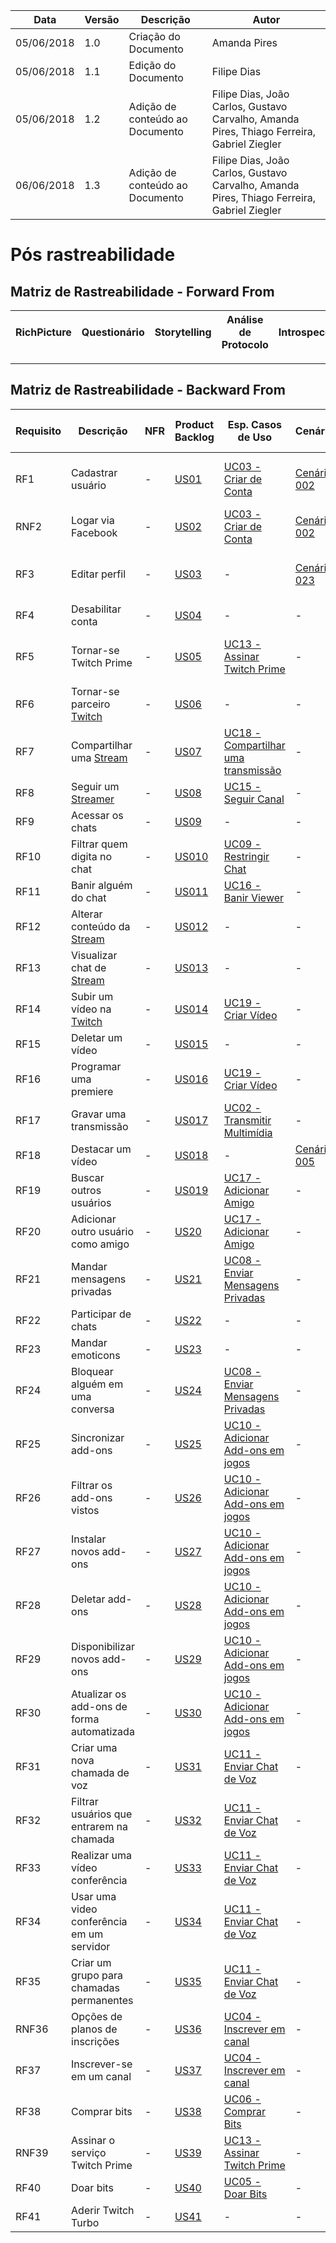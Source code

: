 |Data|Versão|Descrição|Autor|
|----|------|---------|-----|
|05/06/2018|1.0|Criação do Documento|Amanda Pires|
|05/06/2018|1.1|Edição do Documento|Filipe Dias|
|05/06/2018|1.2|Adição de conteúdo ao Documento|Filipe Dias, João Carlos, Gustavo Carvalho, Amanda Pires, Thiago Ferreira, Gabriel Ziegler|
|06/06/2018|1.3|Adição de conteúdo ao Documento|Filipe Dias, João Carlos, Gustavo Carvalho, Amanda Pires, Thiago Ferreira, Gabriel Ziegler|

# Pós rastreabilidade

## Matriz de Rastreabilidade - Forward From

|RichPicture|Questionário|Storytelling|Análise de Protocolo|Introspecção|First things first|Moscow|Cenário|Especificação de Casos de Uso|Product Backlog|NFR|Artefato de desenho|												
|------|------|------|------|------|------|------|------|------|------|------|-----------|	

______________________

## Matriz de Rastreabilidade - Backward From
|Requisito|Descrição|NFR|Product Backlog|Esp. Casos de Uso|Cenário|Moscow|First Things First|Introspecção|Análise de Protocolo/Observação Participativa|Storytelling|Questionário|RichPicture|Argumentação|Léxico|I*|
|---------|------|------|------|------|------|------|------|------|------|------|------|------|------|------|------|
|RF1|Cadastrar usuário|-|[US01](Product-Backlog)|[UC03 - Criar de Conta](Criação-de-Conta)|[Cenário 002](Cenário-002)|[MoSCoW](MoSCoW)|[First Things First](First-Things-First)|-|-|-|-|-|-|[Criar Conta](Criar-Conta)|[Twitch - Usuário 3.2](Strategic-Dependency)|
|RNF2|Logar via Facebook|-|[US02](Product-Backlog)|[UC03 - Criar de Conta](Criação-de-Conta)|[Cenário 002](Cenário-002)|[MoSCoW](MoSCoW)|-|-|-|-|
|RF3|Editar perfil|-|[US03](Product-Backlog)|-|[Cenário 023](Cenário-023)|[MoSCoW](MoSCoW)|[First Things First](First-Things-First)|-|-|-|-|-|-|-|[Twitch - Usuário 3.2](Strategic-Dependency)
|RF4|Desabilitar conta|-|[US04](Product-Backlog)|-|-|-|-|-|-|-|-|-|-|-|[Usuário 1.3 ](Strategic-Rationale)
|RF5|Tornar-se Twitch Prime|-|[US05](Product-Backlog)|[UC13 - Assinar Twitch Prime](Assinar-Twitch-Prime)|-|-|-|-|[Análise de Protocolo](Híbrido-(Análise-de-Protocolo--&-Observação-Participativa))|-|-|[RichPicture](RichPicture)|[Argumentação](Argumentação)|[Twitch Prime](https://github.com/gabrielziegler3/Requisitos-2018-1/wiki/Twitch-Prime)|[Twitch - Usuário 3.2](Strategic-Dependency)
|RF6|Tornar-se parceiro [Twitch](https://github.com/gabrielziegler3/Requisitos-2018-1/wiki/Twitch)|-|[US06](Product-Backlog)|-|-|-|-|-|-|-|
|RF7|Compartilhar uma [Stream](https://github.com/gabrielziegler3/Requisitos-2018-1/wiki/Stream)|-|[US07](Product-Backlog)|[UC18 - Compartilhar uma transmissão]()|-|-|-|-|-|-|-|[RichPicture](RichPicture)
|RF8|Seguir um [Streamer](https://github.com/gabrielziegler3/Requisitos-2018-1/wiki/Streamer)|-|[US08](Product-Backlog)|[UC15 - Seguir Canal]()|-|-|-|-|-|-|
|RF9|Acessar os chats|-|[US09](Product-Backlog)|-|-|-|-|-|[Análise de Protocolo](Híbrido-(Análise-de-Protocolo--&-Observação-Participativa))|-|
|RF10|Filtrar quem digita no chat|-|[US010](Product-Backlog)|[UC09 - Restringir Chat]()|-|-|-|-|-|-|
|RF11|Banir alguém do chat|-|[US011](Product-Backlog)|[UC16 - Banir Viewer]()|-|-|-|-|-|-|
|RF12|Alterar conteúdo da [Stream](https://github.com/gabrielziegler3/Requisitos-2018-1/wiki/Stream)|-|[US012](Product-Backlog)|-|-|[MoSCoW](MoSCoW)|-|-|-|-|-|
|RF13|Visualizar chat de [Stream](https://github.com/gabrielziegler3/Requisitos-2018-1/wiki/Stream)|-|[US013](Product-Backlog)|-|-|[MoSCoW](MoSCoW)|[First Things First](First-Things-First)|-|[Análise de Protocolo](Híbrido-(Análise-de-Protocolo--&-Observação-Participativa))|-|
|RF14|Subir um vídeo na [Twitch](https://github.com/gabrielziegler3/Requisitos-2018-1/wiki/Twitch)|-|[US014](Product-Backlog)|[UC19 - Criar Vídeo]()|-|-|-|-|-|-|
|RF15|Deletar um vídeo|-|[US015](Product-Backlog)|-|-|-|-|-|-|-|
|RF16|Programar uma premiere|-|[US016](Product-Backlog)|[UC19 - Criar Vídeo]()|-|-|-|-|-|-|-|[RichPicture](RichPicture)
|RF17|Gravar uma transmissão|-|[US017](Product-Backlog)|[UC02 - Transmitir Multimídia]()|-|-|-|-|[Análise de Protocolo](Híbrido-(Análise-de-Protocolo--&-Observação-Participativa))|-|
|RF18|Destacar um vídeo|-|[US018](Product-Backlog)|-|[Cenário 005](Cenário-005)|[MoSCoW](MoSCoW)|-|-|-|-|
|RF19|Buscar outros usuários|-|[US019](Product-Backlog)|[UC17 - Adicionar Amigo]()|-|-|-|-|[Análise de Protocolo](Híbrido-(Análise-de-Protocolo--&-Observação-Participativa))|-|
|RF20|Adicionar outro usuário como amigo|-|[US20](Product-Backlog)|[UC17 - Adicionar Amigo]()|-|-|-|-|[Análise de Protocolo](Híbrido-(Análise-de-Protocolo--&-Observação-Participativa))|-|
|RF21|Mandar mensagens privadas|-|[US21](Product-Backlog)|[UC08 - Enviar Mensagens Privadas]()|-|-|-|-|-|-|
|RF22|Participar de chats|-|[US22](Product-Backlog)|-|-|-|-|-|[Análise de Protocolo](Híbrido-(Análise-de-Protocolo--&-Observação-Participativa))|-|
|RF23|Mandar emoticons|-|[US23](Product-Backlog)|-|-|-|-|-|-|-|
|RF24|Bloquear alguém em uma conversa|-|[US24](Product-Backlog)|[UC08 - Enviar Mensagens Privadas]()|-|-|-|-|-|-|
|RF25|Sincronizar add-ons|-|[US25](Product-Backlog)|[UC10 - Adicionar Add-ons em jogos]()|-|-|-|-|-|-|
|RF26|Filtrar os add-ons vistos|-|[US26](Product-Backlog)|[UC10 - Adicionar Add-ons em jogos]()|-|-|-|-|-|-|
|RF27|Instalar novos add-ons|-|[US27](Product-Backlog)|[UC10 - Adicionar Add-ons em jogos]()|-|-|-|-|-|-|
|RF28|Deletar add-ons|-|[US28](Product-Backlog)|[UC10 - Adicionar Add-ons em jogos]()|-|-|-|-|-|-|
|RF29|Disponibilizar novos add-ons|-|[US29](Product-Backlog)|[UC10 - Adicionar Add-ons em jogos]()|-|-|-|-|-|-|
|RF30|Atualizar os add-ons de forma automatizada|-|[US30](Product-Backlog)|[UC10 - Adicionar Add-ons em jogos]()|-|-|-|-|-|-|
|RF31|Criar uma nova chamada de voz|-|[US31](Product-Backlog)|[UC11 - Enviar Chat de Voz]()|-|-|-|-|-|-|
|RF32|Filtrar usuários que entrarem na chamada|-|[US32](Product-Backlog)|[UC11 - Enviar Chat de Voz]()|-|-|-|-|-|-|
|RF33|Realizar uma vídeo conferência|-|[US33](Product-Backlog)|[UC11 - Enviar Chat de Voz]()|-|-|-|-|-|-|
|RF34|Usar uma video conferência em um servidor|-|[US34](Product-Backlog)|[UC11 - Enviar Chat de Voz]()|-|-|-|-|-|-|
|RF35|Criar um grupo para chamadas permanentes|-|[US35](Product-Backlog)|[UC11 - Enviar Chat de Voz]()|-|-|-|-|-|-|
|RNF36|Opções de planos de inscrições|-|[US36](Product-Backlog)|[UC04 - Inscrever em canal]()|-|-|-|-|-|-|
|RF37|Inscrever-se em um canal|-|[US37](Product-Backlog)|[UC04 - Inscrever em canal]()|-|-|-|-|[Análise de Protocolo](Híbrido-(Análise-de-Protocolo--&-Observação-Participativa))|-|-|[RichPicture](RichPicture)
|RF38|Comprar bits|-|[US38](Product-Backlog)|[UC06 - Comprar Bits]()|-|-|-|-|-|-|-|[RichPicture](RichPicture)
|RNF39|Assinar o serviço Twitch Prime|-|[US39](Product-Backlog)|[UC13 - Assinar Twitch Prime]()|-|-|-|-|[Análise de Protocolo](Híbrido-(Análise-de-Protocolo--&-Observação-Participativa))|-|-|[RichPicture](RichPicture)
|RF40|Doar bits|-|[US40](Product-Backlog)|[UC05 - Doar Bits]()|-|-|-|-|-|-|-|[RichPicture](RichPicture)
|RF41|Aderir Twitch Turbo|-|[US41](Product-Backlog)|-|-|-|-|-|-|-|

